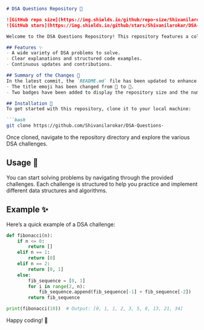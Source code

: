 ```markdown
# DSA Questions Repository 📖

![GitHub repo size](https://img.shields.io/github/repo-size/Shivanilarokar/DSA-Questions-)
![GitHub stars](https://img.shields.io/github/stars/Shivanilarokar/DSA-Questions-?style=social)

Welcome to the DSA Questions Repository! This repository features a collection of Data Structures and Algorithms (DSA) challenges designed to help you practice coding and improve your understanding of algorithms and data structures.

## Features ✨
- A wide variety of DSA problems to solve.
- Clear explanations and structured code examples.
- Continuous updates and contributions.

## Summary of the Changes 📲
In the latest commit, the `README.md` file has been updated to enhance the presentation and provide additional visual appeal. Notable changes include:
- The title emoji has been changed from 🤖 to 📖.
- Two badges have been added to display the repository size and the number of stars.

## Installation 🚀
To get started with this repository, clone it to your local machine:

```bash
git clone https://github.com/Shivanilarokar/DSA-Questions-
```

Once cloned, navigate to the repository directory and explore the various DSA challenges.

## Usage 🚀
You can start solving problems by navigating through the provided challenges. Each challenge is structured to help you practice and implement different data structures and algorithms.

## Example ✨
Here’s a quick example of a DSA challenge:

```python
def fibonacci(n):
    if n <= 0:
        return []
    elif n == 1:
        return [0]
    elif n == 2:
        return [0, 1]
    else:
        fib_sequence = [0, 1]
        for i in range(2, n):
            fib_sequence.append(fib_sequence[-1] + fib_sequence[-2])
        return fib_sequence

print(fibonacci(10))  # Output: [0, 1, 1, 2, 3, 5, 8, 13, 21, 34]
```

Happy coding! 🎉
```